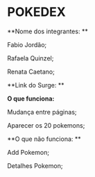# POKEDEX

**Nome dos integrantes: **

Fabio Jordão;

Rafaela Quinzel;

Renata Caetano;

**Link do Surge: **

**O que funciona:**

Mudança entre páginas;

Aparecer os 20 pokemons;


**O que não funciona: **

Add Pokemon;

Detalhes Pokemon;

